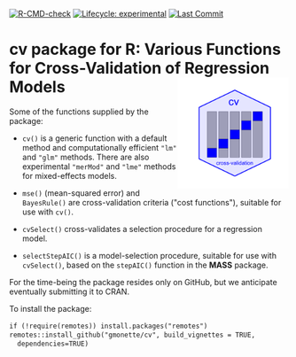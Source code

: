 
<!-- badges: start -->
  [![R-CMD-check](https://github.com/gmonette/cv/actions/workflows/R-CMD-check.yaml/badge.svg)](https://github.com/gmonette/cv/actions/workflows/R-CMD-check.yaml)
  [![Lifecycle: experimental](https://img.shields.io/badge/lifecycle-experimental-brightgreen.svg)](https://lifecycle.r-lib.org/articles/stages.html#experimental)
  [![Last Commit](https://img.shields.io/github/last-commit/gmonette/cv)](https://github.com/gmonette/cv)
  <!-- badges: end -->
  
# cv package for R: Various Functions for Cross-Validation of Regression Models <img src="man/figures/cv-hex.png" style="float:right; height:200px;" />

Some of the functions supplied by the package:

* `cv()` is a generic function with a default method and 
computationally efficient `"lm"` and `"glm"` methods. There are also experimental `"merMod"` and `"lme"` methods for mixed-effects models.

* `mse()` (mean-squared error) and `BayesRule()` are cross-validation
criteria ("cost functions"), suitable for use with `cv()`.

* `cvSelect()` cross-validates a selection procedure for a regression
model. 

* `selectStepAIC()` is a model-selection procedure, suitable for
use with `cvSelect()`, based on the `stepAIC()` function in the **MASS** 
package.

For the time-being the package resides only on GitHub, but we anticipate
eventually submitting it to CRAN.

To install the package:

```
if (!require(remotes)) install.packages("remotes")
remotes::install_github("gmonette/cv", build_vignettes = TRUE,
  dependencies=TRUE)
```

